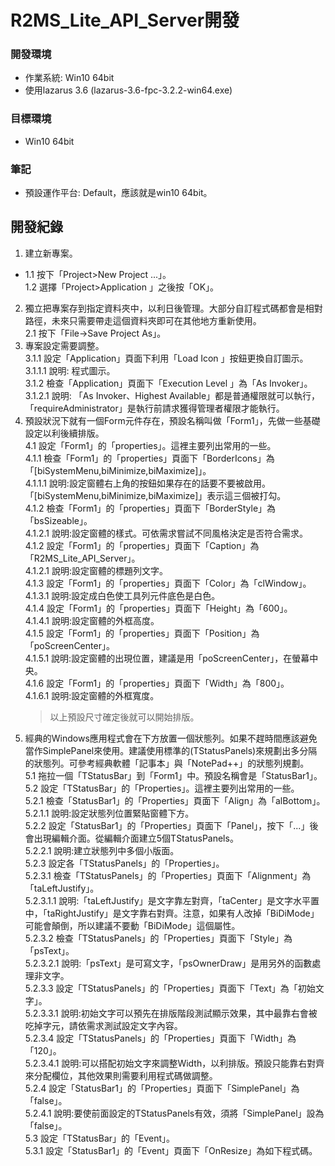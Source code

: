 # R2MS_Lite_API_Server開發

### 開發環境
+ 作業系統: Win10 64bit
+ 使用lazarus 3.6 (lazarus-3.6-fpc-3.2.2-win64.exe)

### 目標環境
+ Win10 64bit

### 筆記
+ 預設運作平台: Default，應該就是win10 64bit。

## 開發紀錄
1. 建立新專案。  
  + 1.1 按下「Project>New Project ...」。  
  1.2 選擇「Project>Application 」之後按「OK」。  
2. 獨立把專案存到指定資料夾中，以利日後管理。大部分自訂程式碼都會是相對路徑，未來只需要帶走這個資料夾即可在其他地方重新使用。  
  2.1 按下「File->Save Project As」。  
3. 專案設定需要調整。  
  3.1.1 設定「Application」頁面下利用「Load Icon 」按鈕更換自訂圖示。  
    3.1.1.1 說明: 程式圖示。  
  3.1.2 檢查「Application」頁面下「Execution Level 」為「As Invoker」。  
    3.1.2.1 說明: 「As Invoker、Highest Available」都是普通權限就可以執行，「requireAdministrator」是執行前請求獲得管理者權限才能執行。  
5. 預設狀況下就有一個Form元件存在，預設名稱叫做「Form1」，先做一些基礎設定以利後續排版。  
  4.1 設定「Form1」的「properties」。這裡主要列出常用的一些。  
    4.1.1 檢查「Form1」的「properties」頁面下「BorderIcons」為「[biSystemMenu,biMinimize,biMaximize]」。  
      4.1.1.1 說明:設定窗體右上角的按鈕如果存在的話要不要被啟用。「[biSystemMenu,biMinimize,biMaximize]」表示這三個被打勾。  
    4.1.2 檢查「Form1」的「properties」頁面下「BorderStyle」為「bsSizeable」。  
      4.1.2.1 說明:設定窗體的樣式。可依需求嘗試不同風格決定是否符合需求。  
    4.1.2 設定「Form1」的「properties」頁面下「Caption」為「R2MS_Lite_API_Server」。  
      4.1.2.1 說明:設定窗體的標題列文字。  
    4.1.3 設定「Form1」的「properties」頁面下「Color」為「clWindow」。  
      4.1.3.1 說明:設定成白色使工具列元件底色是白色。  
    4.1.4 設定「Form1」的「properties」頁面下「Height」為「600」。  
      4.1.4.1 說明:設定窗體的外框高度。  
    4.1.5 設定「Form1」的「properties」頁面下「Position」為「poScreenCenter」。  
      4.1.5.1 說明:設定窗體的出現位置，建議是用「poScreenCenter」，在螢幕中央。  
    4.1.6 設定「Form1」的「properties」頁面下「Width」為「800」。  
      4.1.6.1 說明:設定窗體的外框寬度。  
    > 以上預設尺寸確定後就可以開始排版。  
6. 經典的Windows應用程式會在下方放置一個狀態列。如果不趕時間應該避免當作SimplePanel來使用。建議使用標準的(TStatusPanels)來規劃出多分隔的狀態列。可參考經典軟體「記事本」與「NotePad++」的狀態列規劃。  
  5.1 拖拉一個「TStatusBar」到「Form1」中。預設名稱會是「StatusBar1」。  
  5.2 設定「TStatusBar」的「Properties」。這裡主要列出常用的一些。  
    5.2.1 檢查「StatusBar1」的「Properties」頁面下「Align」為「alBottom」。  
      5.2.1.1 說明:設定狀態列位置緊貼窗體下方。  
    5.2.2 設定「StatusBar1」的「Properties」頁面下「Panel」，按下「...」後會出現編輯介面。從編輯介面建立5個TStatusPanels。  
      5.2.2.1 說明:建立狀態列中多個小版面。  
    5.2.3 設定各「TStatusPanels」的「Properties」。  
      5.2.3.1 檢查「TStatusPanels」的「Properties」頁面下「Alignment」為「taLeftJustify」。  
        5.2.3.1.1 說明:「taLeftJustify」是文字靠左對齊，「taCenter」是文字水平置中，「taRightJustify」是文字靠右對齊。注意，如果有人改掉「BiDiMode」可能會顛倒，所以建議不要動「BiDiMode」這個屬性。  
      5.2.3.2 檢查「TStatusPanels」的「Properties」頁面下「Style」為「psText」。  
        5.2.3.2.1 說明:「psText」是可寫文字，「psOwnerDraw」是用另外的函數處理非文字。  
      5.2.3.3 設定「TStatusPanels」的「Properties」頁面下「Text」為「初始文字」。  
        5.2.3.3.1 說明:初始文字可以預先在排版階段測試顯示效果，其中最靠右會被吃掉字元，請依需求測試設定文字內容。  
      5.2.3.4 設定「TStatusPanels」的「Properties」頁面下「Width」為「120」。  
        5.2.3.4.1 說明:可以搭配初始文字來調整Width，以利排版。預設只能靠右對齊來分配欄位，其他效果則需要利用程式碼做調整。  
    5.2.4 設定「StatusBar1」的「Properties」頁面下「SimplePanel」為「false」。  
      5.2.4.1 說明:要使前面設定的TStatusPanels有效，須將「SimplePanel」設為「false」。  
  5.3 設定「TStatusBar」的「Event」。  
    5.3.1 設定「StatusBar1」的「Event」頁面下「OnResize」為如下程式碼。  
